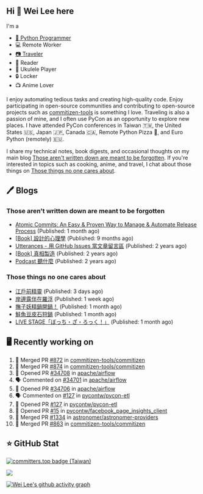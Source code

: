 ## Hi 👋 Wei Lee here

I'm a

* [🐍 Python Programmer](https://pycon-note.wei-lee.me/)
* 💻 Remote Worker
* [📷 Traveler](https://travlog.wei-lee.me/)
* 📖 Reader
* 🎵 Ukulele Player
* 🔒 Locker
* 📺 Anime Lover

I enjoy automating tedious tasks and creating high-quality code. Enjoy participating in open-source communities and contributing to open-source projects such as [commitizen-tools](https://github.com/commitizen-tools) is something I love. Traveling is also a passion of mine, and I often use PyCon as an opportunity to explore new places. I have attended PyCon conferences in Taiwan 🇹🇼, the United States 🇺🇸, Japan 🇯🇵, Canada 🇨🇦, Remote Python Pizza 🍕, and Euro Python (remotely) 🇪🇺.

I share my technical notes, book digests, and occasional thoughts on my main blog [Those aren't written down are meant to be forgotten](https://blog.wei-lee.me/). If you're interested in topics such as cooking, anime, and travel, I chat about those things on [Those things no one cares about](https://travlog.wei-lee.me/).

## 🖊️ Blogs

### Those aren't written down are meant to be forgotten

* [Atomic Commits: An Easy &amp; Proven Way to Manage &amp; Automate Release Process](https://blog.wei-lee.me/posts/tech/2023/08/atomic-commits-coscup-2023) (Published: 1 month ago)
* [[Book] 設計的心理學](https://blog.wei-lee.me/posts/book/2023/01/the-design-of-everyday-things) (Published: 9 months ago)
* [Utterances - 用 GitHub Issues 當文章留言區](https://blog.wei-lee.me/posts/tech/2022/02/use-github-issues-as-comment-system) (Published: 2 years ago)
* [[Book] 真相製造](https://blog.wei-lee.me/posts/book/2022/02/reality-is-business) (Published: 2 years ago)
* [Podcast 聽什麼](https://blog.wei-lee.me/posts/gossiping/2021/12/podcast-i-listen-to) (Published: 2 years ago)

### Those things no one cares about

* [江戶前精靈](https://travlog.wei-lee.me/posts/review/2023/09/edomae-erufu) (Published: 3 days ago)
* [岸邊露伴在羅浮](https://travlog.wei-lee.me/posts/review/2023/09/rohan-at-the-louvre) (Published: 1 week ago)
* [撫子妖精鍋開鍋！](https://travlog.wei-lee.me/posts/cook/2023/08/season-nadeshiko-pot) (Published: 1 month ago)
* [鮭魚豆皮石狩鍋](https://travlog.wei-lee.me/posts/cook/2023/08/yuru-camp-salmon-pot) (Published: 1 month ago)
* [LIVE STAGE「ぼっち・ざ・ろっく！」](https://travlog.wei-lee.me/posts/review/2023/08/btr-stage) (Published: 1 month ago)

## 🖥️ Recently working on

1. 🎉 Merged PR [#872](https://github.com/commitizen-tools/commitizen/pull/872) in [commitizen-tools/commitizen](https://github.com/commitizen-tools/commitizen)
2. 🎉 Merged PR [#874](https://github.com/commitizen-tools/commitizen/pull/874) in [commitizen-tools/commitizen](https://github.com/commitizen-tools/commitizen)
3. 💪 Opened PR [#34708](https://github.com/apache/airflow/pull/34708) in [apache/airflow](https://github.com/apache/airflow)
4. 🗣 Commented on [#34701](https://github.com/apache/airflow/issues/34701) in [apache/airflow](https://github.com/apache/airflow)
5. 💪 Opened PR [#34706](https://github.com/apache/airflow/pull/34706) in [apache/airflow](https://github.com/apache/airflow)
6. 🗣 Commented on [#127](https://github.com/pycontw/pycon-etl/issues/127) in [pycontw/pycon-etl](https://github.com/pycontw/pycon-etl)
7. 💪 Opened PR [#127](https://github.com/pycontw/pycon-etl/pull/127) in [pycontw/pycon-etl](https://github.com/pycontw/pycon-etl)
8. 💪 Opened PR [#15](https://github.com/pycontw/facebook_page_insights_client/pull/15) in [pycontw/facebook_page_insights_client](https://github.com/pycontw/facebook_page_insights_client)
9. 🎉 Merged PR [#1334](https://github.com/astronomer/astronomer-providers/pull/1334) in [astronomer/astronomer-providers](https://github.com/astronomer/astronomer-providers)
10. 🎉 Merged PR [#863](https://github.com/commitizen-tools/commitizen/pull/863) in [commitizen-tools/commitizen](https://github.com/commitizen-tools/commitizen)


## ⭐ GitHub Stat

[![committers.top badge (Taiwan)](https://user-badge.committers.top/taiwan_public/Lee-W.svg)](https://user-badge.committers.top/taiwan_public/Lee-W)

[![](https://github-readme-stats.vercel.app/api?username=Lee-W&show_icons=true&hide_title=true&cache_seconds=86400)](https://github.com/anuraghazra/github-readme-stats)

[![Wei Lee's github activity graph](https://github-readme-activity-graph.vercel.app/graph?username=Lee-W&theme=dracula)](https://github.com/ashutosh00710/github-readme-activity-graph)
